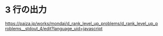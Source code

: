 # 3 行の出力
https://paiza.jp/works/mondai/d_rank_level_up_problems/d_rank_level_up_problems__stdout_4/edit?language_uid=javascript

